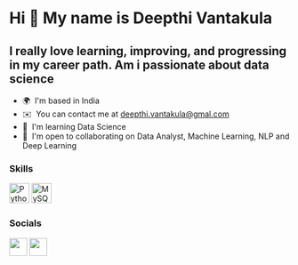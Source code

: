 Hi 👋 My name is Deepthi Vantakula
==================================

I really love learning, improving, and progressing in my career path. Am i passionate about data science
--------------------------------------------------------------------------------------------------------

* 🌍  I'm based in India
* ✉️  You can contact me at [deepthi.vantakula@gmal.com](mailto:deepthi.vantakula@gmal.com)
* 🧠  I'm learning Data Science
* 🤝  I'm open to collaborating on Data Analyst, Machine Learning, NLP and Deep Learning

### Skills


<p align="left">
<a href="https://www.python.org/" target="_blank" rel="noreferrer"><img src="https://raw.githubusercontent.com/danielcranney/readme-generator/main/public/icons/skills/python-colored.svg" width="36" height="36" alt="Python" /></a>
<a href="https://www.mysql.com/" target="_blank" rel="noreferrer"><img src="https://raw.githubusercontent.com/danielcranney/readme-generator/main/public/icons/skills/mysql-colored.svg" width="36" height="36" alt="MySQL" /></a>
</p>


### Socials

<p align="left"> <a href="https://www.github.com/deepdeeps9" target="_blank" rel="noreferrer"><img src="https://raw.githubusercontent.com/danielcranney/readme-generator/main/public/icons/socials/github.svg" width="32" height="32" /></a> <a href="https://www.linkedin.com/in/deepthi-vantakula-18361658" target="_blank" rel="noreferrer"><img src="https://raw.githubusercontent.com/danielcranney/readme-generator/main/public/icons/socials/linkedin.svg" width="32" height="32" /></a></p>
